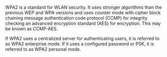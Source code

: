 WPA2 is a standard for WLAN security. It uses stronger algorithms than the previous WEP and WPA versions and uses counter mode with cipher block chaining message authentication code protocol (CCMP) for integrity checking an advanced encryption standard (AES) for encryption. This may be known as CCMP-AES.

If WPA2 uses a centralized server for authenticating users, it is referred to as WPA2 enterprise mode. If it uses a configured password or PSK, it is referred to as WPA2 personal mode.